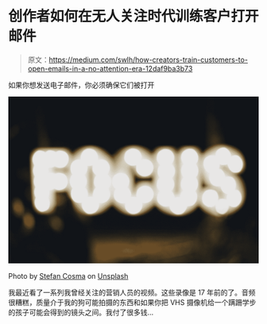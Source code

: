 # 创作者如何在无人关注时代训练客户打开邮件

> 原文：<https://medium.com/swlh/how-creators-train-customers-to-open-emails-in-a-no-attention-era-12daf9ba3b73>

如果你想发送电子邮件，你必须确保它们被打开

![](img/a5f301f015607c41ea93206ab755c342.png)

Photo by [Stefan Cosma](https://unsplash.com/@stefanbc?utm_source=medium&utm_medium=referral) on [Unsplash](https://unsplash.com?utm_source=medium&utm_medium=referral)

我最近看了一系列我曾经关注的营销人员的视频。这些录像是 17 年前的了。音频很糟糕，质量介于我的狗可能拍摄的东西和如果你把 VHS 摄像机给一个蹒跚学步的孩子可能会得到的镜头之间。我付了很多钱…